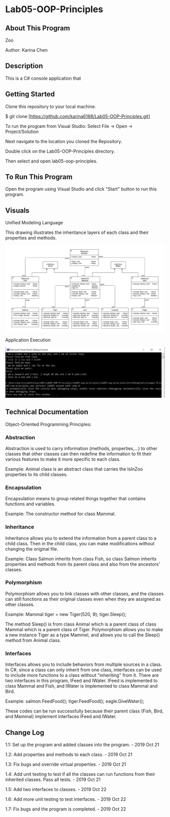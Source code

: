 # Lab05-OOP-Principles

## About This Program
Zoo

Author: Karina Chen

## Description
This is a C# console application that 

## Getting Started
Clone this repository to your local machine.

$ git clone [https://github.com/karina6188/Lab05-OOP-Principles.git]

To run the program from Visual Studio:
Select File -> Open -> Project/Solution

Next navigate to the location you cloned the Repository.

Double click on the Lab05-OOP-Principles directory.

Then select and open lab05-oop-principles.

## To Run This Program
Open the program using Visual Studio and click "Start" button to run this program.

## Visuals

Unified Modeling Language

This drawing illustrates the inheritance layers of each class and their properties and methods. 

![Alt execution capture](/captures/UML2.JPG)

Application Execution

![Alt execution capture](/captures/app_execution2.JPG)

## Technical Documentation
Object-Oriented Programming Principles:

### Abstraction
Abstraction is used to carry information (methods, properties,...) to other classes that other classes can then redefine the information to fit their various features to make it more specific to each class.

Example:
Animal class is an abstract class that carries the IsInZoo properties to its child classes.

### Encapsulation
Encapsulation means to group related things together that contains functions and variables.

Example:
The constructor method for class Mammal.

### Inheritance
Inheritance allows you to extend the information from a parent class to a child class. Then in the child class, you can make modifications without changing the original file.

Example:
Class Salmon inherits from class Fish, so class Salmon inherits properties and methods from its parent class and also from the ancestors' classes.

### Polymorphism
Polymorphism allows you to link classes with other classes, and the classes can still functions as their original classes even when they are assigned as other classes.

Example:
Mammal tiger = new Tiger(520, 9);
tiger.Sleep();

The method Sleep() is from class Animal which is a parent class of class Mammal which is a parent class of Tiger.
Polymorphism allows you to make a new instance Tiger as a type Mammel, and allows you to call the Sleep() method from Animal class.

### Interfaces
Interfaces allows you to include behaviors from multiple sources in a class. In C#, since a class can only inherit from one class, interfaces can be used to include more functions to a class without "inheriting" from it.
There are two interfaces in this program, IFeed and IWater. IFeed is implemented to class Mammal and Fish, and IWater is implemented to class Mammal and Bird.

Example:
salmon.FeedFood();
tiger.FeedFood();
eagle.GiveWater();

These codes can be run successfully because their parent class (Fish, Bird, and Mammal) implement interfaces IFeed and IWater.

## Change Log

1.1: Set up the program and added classes into the program. - 2019 Oct 21

1.2: Add properties and methods to each class. - 2019 Oct 21

1.3: Fix bugs and override virtual properties. - 2019 Oct 21

1.4: Add unit testing to test if all the classes can run functions from their inherited classes. Pass all tests. - 2019 Oct 21

1.5: Add two interfaces to classes. - 2019 Oct 22

1.6: Add more unit testing to test interfaces. - 2019 Oct 22

1.7: Fix bugs and the program is completed. - 2019 Oct 22